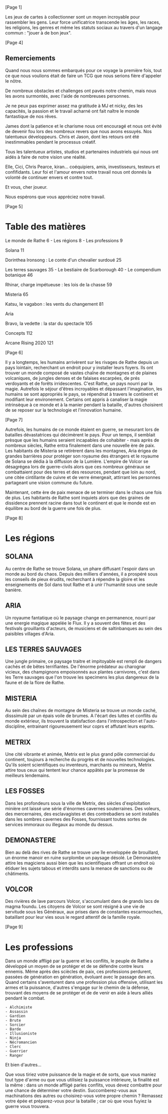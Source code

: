 [Page 1]

Les jeux de cartes à collectionner sont un moyen incroyable pour rassembler les gens. Leur force unificatrice transcende les âges, les races, les religions, les genres et même les statuts sociaux au travers d'un langage commun : "jouer à de bon jeux".

[Page 4]

## Remerciements

Quand nous nous sommes embarqués pour ce voyage la première fois, tout ce que nous voulions était de faire un TCG que nous serions fière d'appeler le nôtre.

De nombreux obstacles et challenges ont pavés notre chemin, mais nous les avons surmontés, avec l'aide de nombreuses personnes.

Je ne peux pas exprimer assez ma gratitude à MJ et nicky, des les capacités, la passion et le travail acharné ont fait naître le monde fantastique de nos rêves.

James dont la patience et le charisme nous ont encouragé et nous ont évité de devenir fou lors des nombreux revers que nous avons essuyés. Nos talentueux développeurs. Chris et Jason, dont les retours ont été inestimmables pendant le processus créatif.

Tous les talentueux artistes, studios et partenaires industriels qui nous ont aidés à faire de notre vision une réalité.

Elle, Cici, Chris Pearce, kiran... coéquipiers, amis, investisseurs, testeurs et confifidants. Leur foi et l'amour envers notre travail nous ont donnés la volonté de continuer envers et contre tout.

Et vous, cher joueur.

Nous espérons que vous appréciez notre travail.

[Page 5]

# Table des matières

Le monde de Rathe                                     6
    - Les régions                                     8
    - Les professions                                 9

Solana                                               11

Dorinthea Ironsong : Le conte d'un chevalier surdoué 25

Les terres sauvages                                  35
    - Le bestiaire de Scarborough                    40
    - Le compendium botanique                        46

Rhinar, charge impétueuse : les lois de la chasse    59

Misteria                                             65

Katsu, le vagabon : les vents du changement          81

Aria

Bravo, la vedette : la star du spectacle            105

Concepts                                            112

Arcane Rising 2020                                  121

[Page 6]

Il y a longtemps, les humains arrivèrent sur les rivages de Rathe
depuis un pays lointain, recherchant un endroit pour y installer leurs
foyers. Ils ont trouver un monde composé de vastes chaîne de montagnes
et de plaines volcaniques, de jungles denses et de falaises escarpées,
de prés verdoyants et de forêts irridescentes. C'est Rathe, un pays
nourri par la magie. Autrefois le séjour d'êtres incroyables et
dépassant l'imagination, les humains se sont appropriés le pays, se
répendnat à travers le continent et modifiant leur
environement. Certains ont appris à canaliser la magie intrinsèque à
ce monde et à la manier pendant la bataille, d'autres choisirent de se
reposer sur la technologie et l'innovation humaine.

[Page 7]

Autrefois, les humains de ce monde étaient en guerre, se mesurant lors de
batailles dévastatrices qui décimèrent le pays. Pour un temps, il
semblait prèsque que les humains seraient incapables de cohabiter - mais
après de nombreux siècles, Rathe entra finalement dans une nouvelle
ère de paix. Les habitants de Misteria se retirèrent dans les
montagnes, Aria érigea de grandes barrières pour protéger son royaume
des étrangers et le royaume de Solana se dédia à la diffusion de la
Lumière. L'empire de Volcor se désagrégea lors de guerre-civils alors
que ces nombreux généraux se combattaient pour des terres et des
resources, pendant que loin au nord, une citée cintillante de cuivre
et de verre émergeait, attirrant les personnes partageant une vision
commune du future.

Maintenant, cette ère de paix menace de se terminer dans le chaos une
fois de plus. Les habitants de Rathe sont inquiets alors que des
graines de dissidence prennent racine dans tout le continent et que le
monde est en équilibre au bord de la guerre une fois de plus.

[Page 8]

# Les régions

## SOLANA

Au centre de Rathe se trouve Solana, un phare diffusant l'espoir dans
un monde au bord du chaos. Depuis des milliers d'années, il a prospéré
sous les conseils de pieux érudits, recherchant à répendre la gloire
et les enseignements de Sol dans tout Rathe et à unir l'humanité sous
une seule banière.

## ARIA

Un royaume fantatique où le paysage change en permanence, nourri par
une energie magique appelée le Flux. Il y a souvent des fêtes et des
festivals grouillants d'acteurs, de musiciens et de saltinbanques au
sein des paisibles villages d'Aria.

## LES TERRES SAUVAGES

Une jungle primaire, ce paysage traitre et impitoyable est rempli de
dangers cachés et de bêtes terrifiantes. De l'énorme prédateur au
charognar vicieux, des champignons empoisonnés aux plantes carnivores,
c'est dans les Terre sauvages que l'on trouve les specimens les plus
dangereux de la faune et de la flore de Rathe.

## MISTERIA

Au sein des chaînes de montagne de Misteria se trouve un monde caché,
disssimulé par un épais voile de brumes. A l'écart des luttes et
conflits du monde extérieur, ils trouvent la statisfaction dans
l'introspection et l'auto-discipline, entrainant rigoureusement leur
coprs et affutant leurs esprits.

## METRIX

Une cité vibrante et animée, Metrix est le plus grand pôle commercial
du continent, toujours à recherche du progrès et de nouvelles
technologies. Qu'ils soient scientifiques ou inventeurs, marchants ou
mineurs, Metrix attire tous ceux qui tentent leur chance appâtés par
la promesse de meilleurs lendemains.

## LES FOSSES

Dans les profondeurs sous la ville de Metrix, des siècles
d'exploitation minière ont laissé une série d'énormes cavernes
souterraines. Des voleurs, des mercernaires, des esclavagistes et des
contrebadiers se sont installés dans  les sombres cavernes des Fosses,
fournissant toutes sortes de services immoraux ou illegaux au monde du
dessus.

## DEMONASTERE

Bien au delà des rives de Rathe se trouve une île enveloppée de
brouillard, un énorme manoir en ruine surplombe un paysage désolé. Le
Démonastère attire les magiciens aussi bien que les scientifiques
offrant un endroit où étiduer les sujets tabous et interdits sans la
menace de sanctions ou de châtiments.

## VOLCOR

Des rivières de lave parcours Volcor, s'accumulant dans de grands lacs
de magma foundu. Les citoyens de Volcor se sont résigné à une vie de
servitude sous les Généraux, aux prises dans de constantes
escarmouches, bataillant pour leur vies sous le regard attentif de la
famille royale.

[Page 9]

# Les professions

Dans un monde affligé par la guerre et les conflits, le peuple de Rathe a développé un moyen de se protéger et de se défendre contre leurs ennemis. Même après des sciècles de paix, ces professions perdurent, passées de génération en génération, évoluant avec le passage des ans. Quand certains s'aventurent dans une profession plus offensive, utilisant les armes et la puissance, d'autres s'engage sur le chemin de la défense, trouvant des moyens de se protéger et de de venir en aide à leurs alliés pendant le combat.

    - Alchimiste
    - Assassin
    - Gardien
    - Brute
    - Sorcier
    - Barde
    - Illusioniste
    - Ninja
    - Nécromancien
    - Clerc
    - Guerrier
    - Ranger

Et bien d'autres...

Que vous tiriez votre puissance de la magie et de sorts, que vous maniez tout type d'arme ou que vous utilisiez la puissance intérieure, la finalité est la même : dans un monde affligé parles conflits, vous devez combattre pour une chance de déterminer votre destin. Succomberez-vous aux machinations des autres ou choisirez-vous votre propre chemin ? Remassez votre épée et préparez-vous pour la bataille ; car où que vous fuyiez la guerre vous trouvera.
